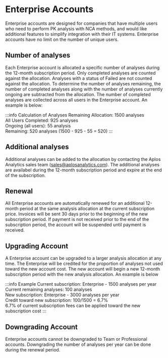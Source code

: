 # Enterprise Accounts
Enterprise accounts are designed for companies that have multiple users who need to perform PK analysis with NCA methods, and would like additional features to simplify integration with their IT systems. Enterprise accounts have no limit on the number of unique users. 

## Number of analyses
Each Enterprise account is allocated a specific number of analyses during the 12-month subscription period. Only completed analyses are counted against the allocation. Analyses with a status of Failed are not counted against the allocation. To determine the number of analyses remaining, the number of completed analyses along with the number of analyses currently ongoing are subtracted from the allocation. The number of completed analyses are collected across all users in the Enterprise account. An example is below:

:::info Calculation of Analyses Remaining
Allocation: 1500 analyses\
All Users Completed: 925 analyses\
Ongoing (all users): 55 analysis\
Remaining: 520 analyses (1500 - 925 - 55 = 520)
:::

## Additional analyses
Additional analyses can be added to the allocation by contacting the Aplos Analytics sales team (<sales@aplosanalytics.com>). The additional analyses are availabel during the 12-month subscription period and expire at the end of the subscription. 

## Renewal
All Enterprise accounts are automatically renewed for an additional 12-month period at the same analysis allocation at the current subscription price. Invoices will be sent 30 days prior to the beginning of the new subscription period. If payment is not received prior to the end of the subscription period, the account will be suspended until payment is received.

## Upgrading Account
A Enterprise account can be upgraded to a larger analysis allocation at any time. The Enterprise will be credited for the proportion of analyses not used toward the new account cost. The new account will begin a new 12-month subscription period with the new analysis allocation. An example is below

:::info Example
Current subscription: Enterprise - 1500 analyses per year\
Current remaining analyses: 100 analyses\
New subscription: Enterprise - 3000 analyses per year\
Credit toward new subscription: 100/1500 = 6.7%\
6.7% of current subscription fees can be applied toward the new subscription cost
:::

## Downgrading Account
Enterprise accounts cannot be downgraded to Team or Professional accounts. Downgrading the number of analyses per year can be done during the renewal period. 
